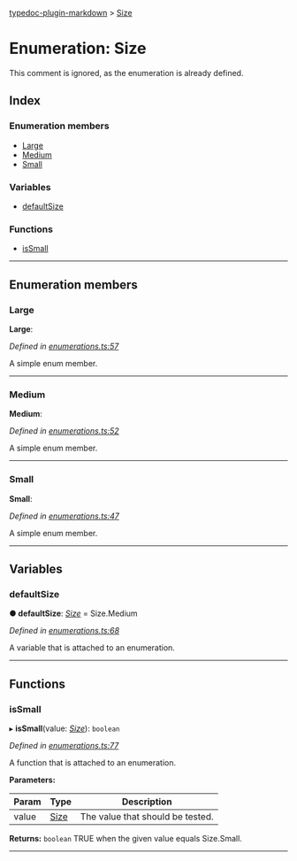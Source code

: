 [typedoc-plugin-markdown](../README.md) > [Size](../enums/size.md)

# Enumeration: Size

This comment is ignored, as the enumeration is already defined.

## Index

### Enumeration members

* [Large](size.md#markdown-header-large)
* [Medium](size.md#markdown-header-medium)
* [Small](size.md#markdown-header-small)

### Variables

* [defaultSize](size.md#markdown-header-defaultsize)

### Functions

* [isSmall](size.md#markdown-header-issmall)

---

## Enumeration members

###  Large

**Large**: 

*Defined in [enumerations.ts:57](https://bitbucket.org/owner/repository_name/src/master/src/enumerations.ts?fileviewer&amp;#x3D;file-view-default#enumerations.ts-57)*

A simple enum member.

___

###  Medium

**Medium**: 

*Defined in [enumerations.ts:52](https://bitbucket.org/owner/repository_name/src/master/src/enumerations.ts?fileviewer&amp;#x3D;file-view-default#enumerations.ts-52)*

A simple enum member.

___

###  Small

**Small**: 

*Defined in [enumerations.ts:47](https://bitbucket.org/owner/repository_name/src/master/src/enumerations.ts?fileviewer&amp;#x3D;file-view-default#enumerations.ts-47)*

A simple enum member.

___

## Variables

###  defaultSize

**● defaultSize**: *[Size](size.md)* =  Size.Medium

*Defined in [enumerations.ts:68](https://bitbucket.org/owner/repository_name/src/master/src/enumerations.ts?fileviewer&amp;#x3D;file-view-default#enumerations.ts-68)*

A variable that is attached to an enumeration.

___

## Functions

###  isSmall

▸ **isSmall**(value: *[Size](size.md)*): `boolean`

*Defined in [enumerations.ts:77](https://bitbucket.org/owner/repository_name/src/master/src/enumerations.ts?fileviewer&amp;#x3D;file-view-default#enumerations.ts-77)*

A function that is attached to an enumeration.

**Parameters:**

| Param | Type | Description |
| ------ | ------ | ------ |
| value | [Size](size.md) |  The value that should be tested. |

**Returns:** `boolean`
TRUE when the given value equals Size.Small.

___


